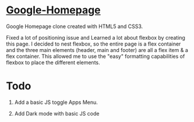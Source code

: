 # [Google-Homepage](https://bitaashna.github.io/Google-Homepage/)
Google Homepage clone created with HTML5 and CSS3.

Fixed a lot of positioning issue and Learned a lot about flexbox by creating this page. I decided to nest flexbox, so the entire page is a flex container and the three main elements (header, main and footer) are all a flex item & a flex container. This allowed me to use the "easy" formatting capabilities of flexbox to place the different elements.


# Todo
1. Add a basic JS toggle Apps Menu.

2. Add Dark mode with basic JS code
